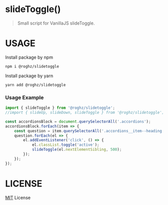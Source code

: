 # **slideToggle()**

> Small script for VanillaJS slideToggle.

# **USAGE**

Install package by npm

```npm
npm i @roghz/slidetoggle
```

Install package by yarn

```yarn
yarn add @roghz/slidetoggle
```

### Usage Example

```javascript
import { slideToggle } from '@roghz/slidetoggle';
//import { slideUp, slideDown, slideToggle } from '@roghz/slidetoggle';

const accordionsBlock = document.querySelectorAll('.accordions');
accordionsBlock.forEach(item => {
    const question = item.querySelectorAll('.accordions__item--heading');
    question.forEach(el => {
        el.addEventListener('click', () => {
            el.classList.toggle('active');
            slideToggle(el.nextElementSibling, 500);
        });
    });
});
```

# **LICENSE**

[MIT](https://en.wikipedia.org/wiki/MIT_License) License
